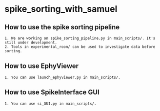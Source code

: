 # spike_sorting_with_samuel

## How to use the spike sorting pipeline
    1. We are working on spike_sorting_pipeline.py in main_scripts/. It's still under development.
    2. Tools in experimental_room/ can be used to investigate data before sorting.

## How to use EphyViewer
    1. You can use launch_ephyviewer.py in main_scripts/.

## How to use SpikeInterface GUI
    1. You can use si_GUI.py in main_scripts/.
